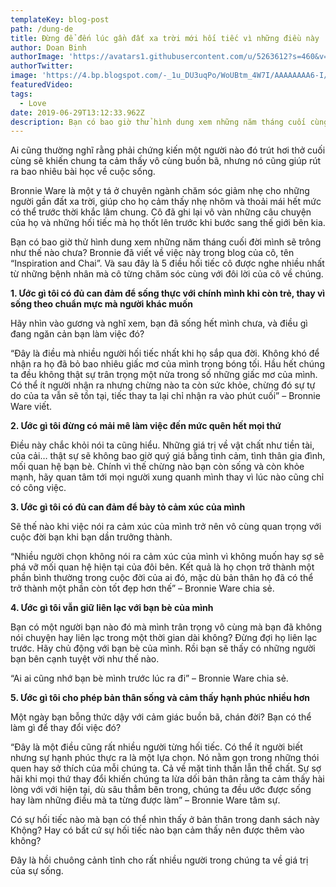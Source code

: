```yaml
---
templateKey: blog-post
path: /dung-de
title: Đừng để đến lúc gần đất xa trời mới hối tiếc vì những điều này
author: Doan Binh
authorImage: 'https://avatars1.githubusercontent.com/u/5263612?s=460&v=4'
authorTwitter: 
image: 'https://4.bp.blogspot.com/-_1u_DU3uqPo/WoUBtm_4W7I/AAAAAAAA6-I/jWGSucSlLwY1pzVfdLUaGgBeywjqXWhRACLcBGAs/s1600/T%25E1%25BB%25B1%2Bhi%25E1%25BB%2583u%2Bm%25C3%25ACnh%2527s%2BBlog-tuhieuminh.blogspot.com-%25C4%2590%25E1%25BB%259Di%2Bng%25C6%25B0%25E1%25BB%259Di%2Bl%25C3%25A0%2Bh%25E1%25BB%25AFu%2Bh%25E1%25BA%25A1n%252C%2B%25C4%2591%25E1%25BB%25ABng%2B%25C4%2591%25E1%25BB%2583%2Bn%25C4%2583m%2Bth%25C3%25A1ng%2Btr%25C3%25B4i%2Bqua%2Btrong%2Bh%25E1%25BB%2591i%2Bti%25E1%25BA%25BFc.jpg'
featuredVideo: 
tags:
  - Love
date: 2019-06-29T13:12:33.962Z
description: Bạn có bao giờ thử hình dung xem những năm tháng cuối cùng của đời mình sẽ như thế nào? Hạnh phúc hay hối tiếc mãi về những điều dang dở?
---
```


Ai cũng thường nghĩ rằng phải chứng kiến một người nào đó trút hơi thở cuối cùng sẽ khiến chung ta cảm thấy vô cùng buồn bã, nhưng nó cũng giúp rút ra bao nhiêu bài học về cuộc sống.

Bronnie Ware là một y tá ở chuyên ngành chăm sóc giảm nhẹ cho những người gần đất xa trời, giúp cho họ cảm thấy nhẹ nhõm và thoải mái hết mức có thể trước thời khắc lâm chung. Cô đã ghi lại vô vàn những câu chuyện của họ và những hối tiếc mà họ thốt lên trước khi bước sang thế giới bên kia.

Bạn có bao giờ thử hình dung xem những năm tháng cuối đời mình sẽ trông như thế nào chưa? Bronnie đã viết về việc này trong blog của cô, tên “Inspiration and Chai”. Và sau đây là 5 điều hối tiếc cô được nghe nhiều nhất từ những bệnh nhân mà cô từng chăm sóc cùng với đôi lời của cô về chúng.

**1. Ước gì tôi có đủ can đảm để sống thực với chính mình khi còn trẻ, thay vì sống theo chuẩn mực mà người khác muốn**

Hãy nhìn vào gương và nghĩ xem, bạn đã sống hết mình chưa, và điều gì đang ngăn cản bạn làm việc đó?

“Đây là điều mà nhiều người hối tiếc nhất khi họ sắp qua đời. Không khó để nhận ra họ đã bỏ bao nhiêu giấc mơ của mình trong bóng tối. Hầu hết chúng ta đều không thật sự trân trọng một nửa trong số những giấc mơ của mình. Có thể ít người nhận ra nhưng chừng nào ta còn sức khỏe, chừng đó sự tự do của ta vẫn sẽ tồn tại, tiếc thay ta lại chỉ nhận ra vào phút cuối” – Bronnie Ware viết.

**2. Ước gì tôi đừng có mải mê làm việc đến mức quên hết mọi thứ**

Điều này chắc khỏi nói ta cũng hiểu. Những giá trị về vật chất như tiền tài, của cải… thật sự sẽ không bao giờ quý giá bằng tình cảm, tình thân gia đình, mối quan hệ bạn bè. Chính vì thế chừng nào bạn còn sống và còn khỏe mạnh, hãy quan tâm tới mọi người xung quanh mình thay vì lúc nào cũng chỉ có công việc.

**3. Ước gì tôi có đủ can đảm để bày tỏ cảm xúc của mình**

Sẽ thế nào khi việc nói ra cảm xúc của mình trở nên vô cùng quan trọng với cuộc đời bạn khi bạn dần trưởng thành.

“Nhiều người chọn không nói ra cảm xúc của mình vì không muốn hay sợ sẽ phá vỡ mối quan hệ hiện tại của đôi bên. Kết quả là họ chọn trở thành một phần bình thường trong cuộc đời của ai đó, mặc dù bản thân họ đã có thể trở thành một phần còn tốt đẹp hơn thế” – Bronnie Ware chia sẻ.

**4. Ước gì tôi vẫn giữ liên lạc với bạn bè của mình**

Bạn có một người bạn nào đó mà mình trân trọng vô cùng mà bạn đã không nói chuyện hay liên lạc trong một thời gian dài không? Đừng đợi họ liên lạc trước. Hãy chủ động với bạn bè của mình. Rồi bạn sẽ thấy có những người bạn bên cạnh tuyệt vời như thế nào.

“Ai ai cũng nhớ bạn bè mình trước lúc ra đi” – Bronnie Ware chia sẻ.

**5. Ước gì tôi cho phép bản thân sống và cảm thấy hạnh phúc nhiều hơn**

Một ngày bạn bỗng thức dậy với cảm giác buồn bã, chán đời? Bạn có thể làm gì để thay đổi việc đó?

“Đây là một điều cũng rất nhiều người từng hối tiếc. Có thể ít người biết nhưng sự hạnh phúc thực ra là một lựa chọn. Nó nằm gọn trong những thói quen hay sở thích của mỗi chúng ta. Cả về mặt tinh thần lẫn thể chất. Sự sợ hãi khi mọi thứ thay đổi khiến chúng ta lừa dối bản thân rằng ta cảm thấy hài lòng với với hiện tại, dù sâu thẳm bên trong, chúng ta đều ước được sống hay làm những điều mà ta từng được làm” – Bronnie Ware tâm sự.

Có sự hối tiếc nào mà bạn có thể nhìn thấy ở bản thân trong danh sách này Khộng? Hay có bất cứ sự hối tiếc nào bạn cảm thấy nên được thêm vào không?

Đây là hồi chuông cảnh tỉnh cho rất nhiều người trong chúng ta về giá trị của sự sống.